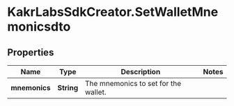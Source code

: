 # KakrLabsSdkCreator.SetWalletMnemonicsdto

## Properties

Name | Type | Description | Notes
------------ | ------------- | ------------- | -------------
**mnemonics** | **String** | The mnemonics to set for the wallet. | 


